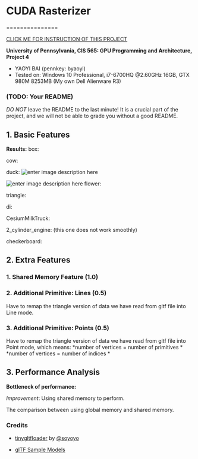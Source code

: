 # **CUDA Rasterizer**

===============



[CLICK ME FOR INSTRUCTION OF THIS PROJECT](./INSTRUCTION.md)



**University of Pennsylvania, CIS 565: GPU Programming and Architecture, Project 4**


* YAOYI BAI (pennkey: byaoyi)
* Tested on: Windows 10 Professional, i7-6700HQ  @2.60GHz 16GB, GTX 980M 8253MB (My own Dell Alienware R3)

### (TODO: Your README)

*DO NOT* leave the README to the last minute! It is a crucial part of the
project, and we will not be able to grade you without a good README.

## **1. Basic Features**
**Results:** 
box:

cow:

duck:
![enter image description here](https://lh3.googleusercontent.com/-UWEYwgzTuXI/WeEqv9movsI/AAAAAAAAA_g/oooNc5ajyLsfT-6wVgJ0waQ9IM245paNQCLcBGAs/s0/duck.jpg "duck.jpg")

![enter image description here](https://lh3.googleusercontent.com/-LQi4GtiM-3Q/WeEtJgcYxTI/AAAAAAAAA_4/0WYwtiE7orQXN7GYvA6E52oAfeebYBNLgCLcBGAs/s0/duck.gif "duck.gif")
flower:

triangle:

di:

CesiumMilkTruck:

2_cylinder_engine: (this one does not work smoothly)

checkerboard:


## **2. Extra Features**

### 1. Shared Memory Feature (1.0)

### 2. Additional Primitive: Lines (0.5)

Have to remap the triangle version of data we have read from gltf file into Line mode.

### 3. Additional Primitive: Points (0.5)

Have to remap the triangle version of data we have read from gltf file into Point mode, which means:
*number of vertices = number of primitives *
*number of vertices = number of indices *

## **3. Performance Analysis**

**Bottleneck of performance:**


*Improvement*: Using shared memory to perform.

The comparison between using global memory and shared memory.


### Credits

* [tinygltfloader](https://github.com/syoyo/tinygltfloader) by [@soyoyo](https://github.com/syoyo)

* [glTF Sample Models](https://github.com/KhronosGroup/glTF/blob/master/sampleModels/README.md)

